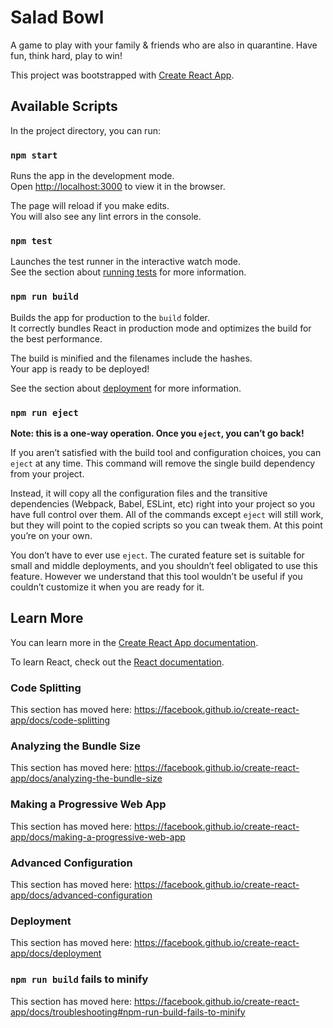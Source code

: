 # Salad Bowl

A game to play with your family & friends who are also in quarantine.
Have fun, think hard, play to win!

This project was bootstrapped with [Create React App](https://github.com/facebook/create-react-app).

## Available Scripts

In the project directory, you can run:

### `npm start`

Runs the app in the development mode.<br>
Open [http://localhost:3000](http://localhost:3000) to view it in the browser.

The page will reload if you make edits.<br>
You will also see any lint errors in the console.

### `npm test`

Launches the test runner in the interactive watch mode.<br>
See the section about [running tests](https://facebook.github.io/create-react-app/docs/running-tests) for more information.

### `npm run build`

Builds the app for production to the `build` folder.<br>
It correctly bundles React in production mode and optimizes the build for the best performance.

The build is minified and the filenames include the hashes.<br>
Your app is ready to be deployed!

See the section about [deployment](https://facebook.github.io/create-react-app/docs/deployment) for more information.

### `npm run eject`

**Note: this is a one-way operation. Once you `eject`, you can’t go back!**

If you aren’t satisfied with the build tool and configuration choices, you can `eject` at any time. This command will remove the single build dependency from your project.

Instead, it will copy all the configuration files and the transitive dependencies (Webpack, Babel, ESLint, etc) right into your project so you have full control over them. All of the commands except `eject` will still work, but they will point to the copied scripts so you can tweak them. At this point you’re on your own.

You don’t have to ever use `eject`. The curated feature set is suitable for small and middle deployments, and you shouldn’t feel obligated to use this feature. However we understand that this tool wouldn’t be useful if you couldn’t customize it when you are ready for it.

## Learn More

You can learn more in the [Create React App documentation](https://facebook.github.io/create-react-app/docs/getting-started).

To learn React, check out the [React documentation](https://reactjs.org/).

### Code Splitting

This section has moved here: https://facebook.github.io/create-react-app/docs/code-splitting

### Analyzing the Bundle Size

This section has moved here: https://facebook.github.io/create-react-app/docs/analyzing-the-bundle-size

### Making a Progressive Web App

This section has moved here: https://facebook.github.io/create-react-app/docs/making-a-progressive-web-app

### Advanced Configuration

This section has moved here: https://facebook.github.io/create-react-app/docs/advanced-configuration

### Deployment

This section has moved here: https://facebook.github.io/create-react-app/docs/deployment

### `npm run build` fails to minify

This section has moved here: https://facebook.github.io/create-react-app/docs/troubleshooting#npm-run-build-fails-to-minify
